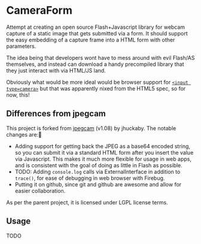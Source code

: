 CameraForm
==========
Attempt at creating an open source Flash+Javascript library for webcam capture of a static image that gets submitted via a form.  It should support the easy embedding of a capture frame into a HTML form with other parameters.

The idea being that developers wont have to mess around with evil Flash/AS themselves, and instead can download a handy precompiled library that they just interact with via HTML/JS land. 

Obviously what would be more ideal would be browser support for [`<input type=camera>`](http://ajaxian.com/archives/input-camera) but that was apparently nixed from the HTML5 spec, so for now, this!


Differences from jpegcam
------------------------
This project is forked from [jpegcam](http://code.google.com/p/jpegcam/) (v1.08) by jhuckaby.  The notable changes are:

* Adding support for getting back the JPEG as a base64 encoded string, so you can submit it via a standard HTML form after you insert the value via Javascript.  This makes it much more flexible for usage in web apps, and is consistent with the goal of doing as little in Flash as possible.
* TODO: Adding `console.log` calls via ExternalInterface in addition to `trace()`, for ease of debugging in web browser with Firebug.
* Putting it on github, since git and github are awesome and allow for easier collaboration.

As per the parent project, it is licensed under LGPL license terms.

Usage
-----
TODO
